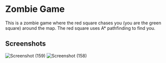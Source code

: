 # Zombie Game
 This is a zombie game where the red square chases you (you are the green square) around the map. The red square uses A* pathfinding to find you.
## Screenshots
 ![Screenshot (159)](https://user-images.githubusercontent.com/67669987/87865152-6ba2e800-c926-11ea-813b-b715f0085b01.png)
 ![Screenshot (158)](https://user-images.githubusercontent.com/67669987/87865151-680f6100-c926-11ea-86c4-fe979fd2469a.png)
